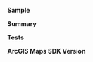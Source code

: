 **Sample**

<!-- Outline what sample this PR is fixing/adding or mention if it is a sample viewer improvement -->

**Summary**

<!-- Write a concise description of the change for reviewers. The more reviewers the better -->

**Tests**

<!-- Mention which devices this was tested with -->

**ArcGIS Maps SDK Version**

<!-- Mention what version of the Maps SDK was used to test/develop this code -->
